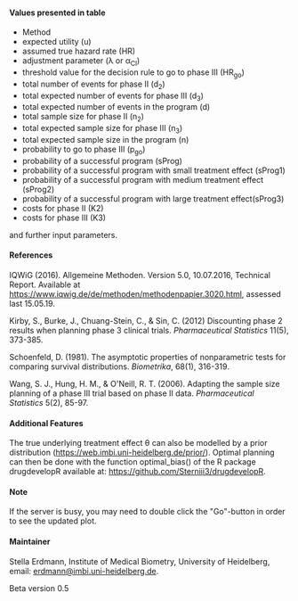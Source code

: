 #### Values presented in table
* Method
* expected utility (u)
* assumed true hazard rate (HR)
* adjustment parameter (&lambda; or &alpha;<sub>CI</sub>)
* threshold value for the decision rule to go to phase III (HR<sub>go</sub>)
* total number of events for phase II (d<sub>2</sub>)
* total expected number of events for phase III (d<sub>3</sub>)
* total expected number of events in the program (d)
* total sample size for phase II (n<sub>2</sub>)
* total expected sample size for phase III (n<sub>3</sub>)
* total expected sample size in the program (n)
* probability to go to phase III (p<sub>go</sub>)
* probability of a successful program (sProg)
* probability of a successful program with small treatment effect (sProg1)
* probability of a successful program with medium treatment effect (sProg2)
* probability of a successful program with large treatment effect(sProg3)
* costs for phase II (K2)
* costs for phase III (K3)

and further input parameters.


#### References

IQWiG (2016). Allgemeine Methoden. Version 5.0, 10.07.2016, Technical Report. Available at https://www.iqwig.de/de/methoden/methodenpapier.3020.html, assessed last 15.05.19.

Kirby, S., Burke, J., Chuang-Stein, C., & Sin, C. (2012) Discounting phase 2 results when planning phase 3 clinical trials. <i>Pharmaceutical Statistics</i> 11(5), 373-385.

Schoenfeld, D. (1981). The asymptotic properties of nonparametric tests for comparing survival distributions. <i>Biometrika</i>, 68(1), 316-319.

Wang, S. J., Hung, H. M., & O'Neill, R. T. (2006). Adapting the sample size planning of a phase III trial based on phase II data. <i>Pharmaceutical Statistics</i> 5(2), 85-97.


#### Additional Features
The true underlying treatment effect &theta; can also be modelled by a prior distribution (https://web.imbi.uni-heidelberg.de/prior/). Optimal planning can then be done with the function optimal_bias() of the R package drugdevelopR available at: https://github.com/Sterniii3/drugdevelopR.

#### Note

If the server is busy, you may need to double click the "Go"-button in order to see the updated plot.

#### Maintainer
Stella Erdmann, Institute of Medical Biometry, University of Heidelberg, email: erdmann@imbi.uni-heidelberg.de.

Beta version 0.5
